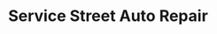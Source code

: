---
title: "Service Street Auto Repair"
url: /castle-rock/service-street-auto-repair/
shop: car repair
---